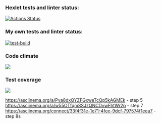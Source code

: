 ### Hexlet tests and linter status:
[![Actions Status](https://github.com/KatherinaLiponina/java-project-71/workflows/hexlet-check/badge.svg)](https://github.com/KatherinaLiponina/java-project-71/actions)

### My own tests and linter status:
[![test-build](https://github.com/KatherinaLiponina/java-project-71/actions/workflows/test-build.yml/badge.svg)](https://github.com/KatherinaLiponina/java-project-71/actions/workflows/test-build.yml)

### Code climate
<a href="https://codeclimate.com/github/KatherinaLiponina/java-project-71/maintainability"><img src="https://api.codeclimate.com/v1/badges/55741dd36cd46043f0dc/maintainability" /></a>

### Test coverage
<a href="https://codeclimate.com/github/KatherinaLiponina/java-project-71/test_coverage"><img src="https://api.codeclimate.com/v1/badges/55741dd36cd46043f0dc/test_coverage" /></a>

https://asciinema.org/a/Pva8dxQYZFGxweTcQp5kAGMEk - step 5
https://asciinema.org/a/w55OTfqm8SJzQNCDvwFhtWr2p - step 7
https://asciinema.org/connect/33f4f31e-1e71-4fee-9dcf-797574f1eea7 - step 8s
